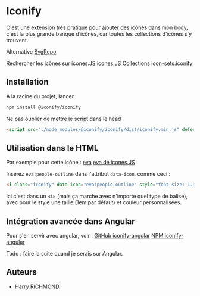 # Iconify

C'est une extension très pratique pour ajouter des icônes dans mon body, c'est la plus grande banque d’icônes, car toutes les collections d’icônes s'y trouvent.

Alternative
[SvgRepo](https://www.svgrepo.com/collections/)

Rechercher les icônes sur
[icones.JS](https://icones.js.org)
[icones.JS Collections](https://icones.js.org/settings)
[icon-sets.iconify](https://icon-sets.iconify.design)

## Installation

A la racine du projet, lancer

```bash
npm install @iconify/iconify
```

Ne pas oublier de mettre le script dans le head

```html
<script src="./node_modules/@iconify/iconify/dist/iconify.min.js" defer type="module"></script>
```

## Utilisation dans le HTML

Par exemple pour cette icône :
[eva](https://icon-sets.iconify.design/eva/people-outline/)
[eva de icones.JS](https://icones.js.org/collection/eva/)

Insérez `eva:people-outline` dans l'attribut `data-icon`, comme ceci :

```html
<i class="iconify" data-icon="eva:people-outline" style="font-size: 1.9em; color: #d9d9d9"></i>
```

Ici c'est dans un `<i>` (mais ça marche avec n'importe quel type de balise), avec pour le style une taille (1em par défaut) et couleur personnalisées.

## Intégration avancée dans Angular

Pour s'en servir avec angular, voir :
[GitHub iconify-angular](https://github.com/visurel/iconify-angular)
[NPM iconify-angular](https://www.npmjs.com/package/@visurel/iconify-angular)

Todo : faire la suite quand je serais sur Angular.

## Auteurs

- [Harry RICHMOND](https://github.com/RogerBytes)
